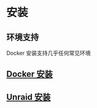 # 安装

## 环境支持
Docker 安装支持几乎任何常见环境

## [Docker 安装](/installation/docker)

## [Unraid 安装](/installation/unraid)

